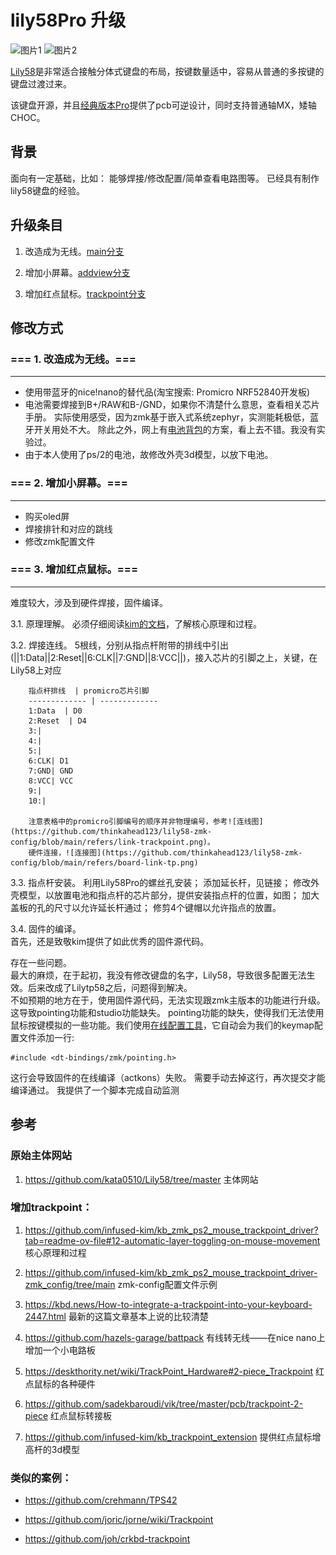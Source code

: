 
# lily58Pro 升级

![图片1](https://github.com/thinkahead123/lily58-zmk-config/blob/main/refers/IMG_0068.png)
![图片2](https://github.com/thinkahead123/lily58-zmk-config/blob/main/refers/IMG_0069.png)


[Lily58](https://github.com/kata0510/Lily58/tree/master)是非常适合接触分体式键盘的布局，按键数量适中，容易从普通的多按键的键盘过渡过来。

该键盘开源，并且[经典版本Pro](https://github.com/kata0510/Lily58/tree/master/Pro/PCB)提供了pcb可逆设计，同时支持普通轴MX，矮轴CHOC。

## 背景
面向有一定基础，比如：
	能够焊接/修改配置/简单查看电路图等。
	已经具有制作lily58键盘的经验。
  
## 升级条目

1. 改造成为无线。[main分支](https://github.com/thinkahead123/lily58-zmk-config/tree/main)

2. 增加小屏幕。[addview分支](https://github.com/thinkahead123/lily58-zmk-config/tree/addview)

3. 增加红点鼠标。[trackpoint分支](https://github.com/thinkahead123/lily58-zmk-config/tree/trackpoint)

## 修改方式


### === 1. 改造成为无线。===  

---


 * 使用带蓝牙的nice!nano的替代品(淘宝搜索: Promicro NRF52840开发板)
 * 电池需要焊接到B+/RAW和B-/GND，如果你不清楚什么意思，查看相关芯片手册。
   实际使用感受，因为zmk基于嵌入式系统zephyr，实测能耗极低，蓝牙开关用处不大。
   除此之外，网上有[电池背包](https://github.com/hazels-garage/battpack)的方案，看上去不错。我没有实验过。
 * 由于本人使用了ps/2的电池，故修改外壳3d模型，以放下电池。


### === 2. 增加小屏幕。===  

---


* 购买oled屏
* 焊接排针和对应的跳线
* 修改zmk配置文件

### === 3. 增加红点鼠标。===  

---


   难度较大，涉及到硬件焊接，固件编译。
   
   3.1. 原理理解。
   		必须仔细阅读[kim的文档](https://github.com/infused-kim/kb_zmk_ps2_mouse_trackpoint_driver?tab=readme-ov-file#12-automatic-layer-toggling-on-mouse-movement)，了解核心原理和过程。
   		
   3.2. 焊接连线。
   		5根线，分别从指点杆附带的排线中引出(||1:Data||2:Reset||6:CLK||7:GND||8:VCC||)，接入芯片的引脚之上，关键，在Lily58上对应
         
		指点杆排线  | promicro芯片引脚
		------------- | -------------
		1:Data  | D0
		2:Reset  | D4
		3:|
		4:|
		5:|
		6:CLK| D1
		7:GND| GND
		8:VCC| VCC
		9:|
		10:|
		
		注意表格中的promicro引脚编号的顺序并非物理编号，参考![连线图](https://github.com/thinkahead123/lily58-zmk-config/blob/main/refers/link-trackpoint.png)。
		硬件连接，![连接图](https://github.com/thinkahead123/lily58-zmk-config/blob/main/refers/board-link-tp.png)
		
  3.3. 指点杆安装。
  		利用Lily58Pro的螺丝孔安装；
  		添加延长杆，见链接；
  		修改外壳模型，以放置电池和指点杆的芯片部分，提供安装指点杆的位置，如图；
  		加大盖板的孔的尺寸以允许延长杆通过；
  		修剪4个键帽以允许指点的放置。
  		
  
  3.4. 固件的编译。  
首先，还是致敬kim提供了如此优秀的固件源代码。  
	
存在一些问题。  
最大的麻烦，在于起初，我没有修改键盘的名字，Lily58，导致很多配置无法生效。后来改成了Lilytp58之后，问题得到解决。  
不如预期的地方在于，使用固件源代码，无法实现跟zmk主版本的功能进行升级。这导致pointing功能和studio功能缺失。
pointing功能的缺失，使得我们无法使用鼠标按键模拟的一些功能。我们使用[在线配置工具](https://nickcoutsos.github.io/keymap-editor/)，它自动会为我们的keymap配置文件添加一行:

	#include <dt-bindings/zmk/pointing.h>
	

这行会导致固件的在线编译（actkons）失败。 需要手动去掉这行，再次提交才能编译通过。
我提供了一个脚本完成自动监测

	
  

## 参考

### 原始主体网站  

1. https://github.com/kata0510/Lily58/tree/master  主体网站
  

### 增加trackpoint：

1. https://github.com/infused-kim/kb_zmk_ps2_mouse_trackpoint_driver?tab=readme-ov-file#12-automatic-layer-toggling-on-mouse-movement  核心原理和过程

2. https://github.com/infused-kim/kb_zmk_ps2_mouse_trackpoint_driver-zmk_config/tree/main  zmk-config配置文件示例

3. https://kbd.news/How-to-integrate-a-trackpoint-into-your-keyboard-2447.html  最新的这篇文章基本上说的比较清楚

4. https://github.com/hazels-garage/battpack  有线转无线——在nice nano上增加一个小电路板

5. https://deskthority.net/wiki/TrackPoint_Hardware#2-piece_Trackpoint  红点鼠标的各种硬件

6. https://github.com/sadekbaroudi/vik/tree/master/pcb/trackpoint-2-piece  红点鼠标转接板

7. https://github.com/infused-kim/kb_trackpoint_extension  提供红点鼠标增高杆的3d模型

### 类似的案例：

* https://github.com/crehmann/TPS42

* https://github.com/joric/jorne/wiki/Trackpoint

* https://github.com/joh/crkbd-trackpoint